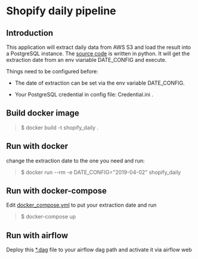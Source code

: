 **Shopify daily pipeline**
==========================

Introduction
------------
This application will extract daily data from AWS S3 and load the result into a PostgreSQL instance. The [source code](https://github.com/xiaoxiao-24/shopigy-daily/blob/main/shopify_daily_postgres.py) is written in python. It will get the extraction date from an env viariable DATE_CONFIG and execute.

Things need to be configured before:

* The date of extraction can be set via the env variable DATE_CONFIG.

* Your PostgreSQL credential in config file: Credential.ini .


Build docker image
------------------
> $ docker build -t shopify_daily .
>

Run with docker
---------------
change the extraction date to the one you need and run:
> $ docker run --rm -e DATE_CONFIG="2019-04-02" shopify_daily
>

Run with docker-compose
-----------------------
Edit [docker_compose.yml](https://github.com/xiaoxiao-24/shopigy-daily/blob/main/docker-compose.yml) to put your extraction date and run
> $ docker-compose up
>

Run with airflow
----------------
Deploy this [\*.dag](https://github.com/xiaoxiao-24/shopigy-daily/blob/main/test_dag_shopify.py) file to your airflow dag path and activate it via airflow web 
